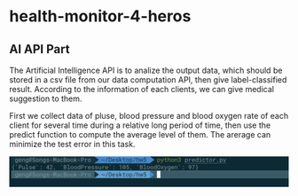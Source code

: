 # health-monitor-4-heros
## AI API Part
The Artificial Intelligence API is to analize the output data, which should be stored in a csv file from our data computation API, then give label-classified result. According to the information of each clients, we can give medical suggestion to them. 

First we collect data of pluse, blood pressure and blood oxygen rate of each client for several time during a relative long period of time, then use the predict function to compute the average level of them. The arerage can minimize the test error in this task.


![demo](demo.png)
